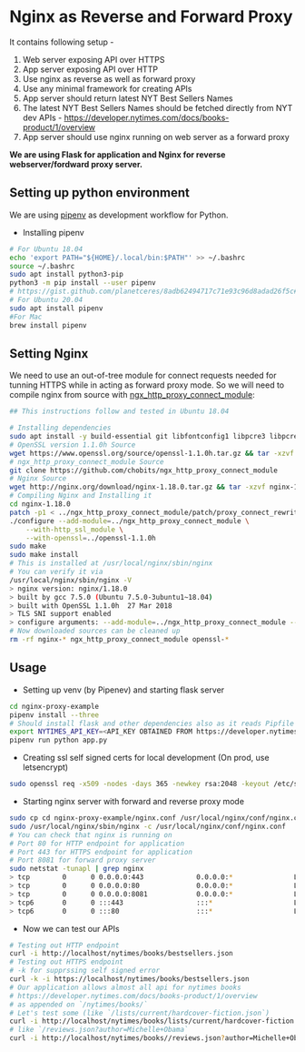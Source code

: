 # Nginx as Reverse and Forward Proxy

It contains following setup -
1. Web server exposing API over HTTPS
2. App server exposing API over HTTP
3. Use nginx as reverse as well as forward proxy
4. Use any minimal framework for creating APIs
5. App server should return latest NYT Best Sellers Names
6. The latest NYT Best Sellers Names should be fetched directly from NYT dev APIs -
    https://developer.nytimes.com/docs/books-product/1/overview
7. App server should use nginx running on web server as a forward proxy

**We are using Flask for application and Nginx for reverse webserver/fordward proxy server.**

## Setting up python environment
We are using [pipenv](https://github.com/pypa/pipenv) as development workflow for Python.
- Installing pipenv

```sh
# For Ubuntu 18.04
echo 'export PATH="${HOME}/.local/bin:$PATH"' >> ~/.bashrc
source ~/.bashrc
sudo apt install python3-pip
python3 -m pip install --user pipenv
# https://gist.github.com/planetceres/8adb62494717c71e93c96d8adad26f5c#troubleshooting-and-removal
# For Ubuntu 20.04
sudo apt install pipenv
#For Mac
brew install pipenv
```

## Setting Nginx
We need to use an out-of-tree module for connect requests needed for tunning HTTPS while in acting as forward proxy mode.
So we will need to compile nginx from source with [ngx_http_proxy_connect_module](https://github.com/chobits/ngx_http_proxy_connect_module):

```sh
## This instructions follow and tested in Ubuntu 18.04

# Installing dependencies
sudo apt install -y build-essential git libfontconfig1 libpcre3 libpcre3-dev git dpkg-dev libpng-dev perl libperl-dev libgd3 libgd-dev libgeoip1 libgeoip-dev geoip-bin libxml2 libxml2-dev libxslt1.1 libxslt1-dev
# OpenSSL version 1.1.0h Source
wget https://www.openssl.org/source/openssl-1.1.0h.tar.gz && tar -xzvf openssl-1.1.0h.tar.gz
# ngx_http_proxy_connect_module Source
git clone https://github.com/chobits/ngx_http_proxy_connect_module
# Nginx Source
wget http://nginx.org/download/nginx-1.18.0.tar.gz && tar -xzvf nginx-1.18.0.tar.gz
# Compiling Nginx and Installing it
cd nginx-1.18.0
patch -p1 < ../ngx_http_proxy_connect_module/patch/proxy_connect_rewrite_101504.patch
./configure --add-module=../ngx_http_proxy_connect_module \
    --with-http_ssl_module \
    --with-openssl=../openssl-1.1.0h
sudo make
sudo make install
# This is installed at /usr/local/nginx/sbin/nginx
# You can verify it via
/usr/local/nginx/sbin/nginx -V
> nginx version: nginx/1.18.0
> built by gcc 7.5.0 (Ubuntu 7.5.0-3ubuntu1~18.04) 
> built with OpenSSL 1.1.0h  27 Mar 2018
> TLS SNI support enabled
> configure arguments: --add-module=../ngx_http_proxy_connect_module --with-http_ssl_module --with-openssl=../openssl-1.1.0h
# Now downloaded sources can be cleaned up
rm -rf nginx-* ngx_http_proxy_connect_module openssl-*
```

## Usage

- Setting up venv (by Pipenev) and starting flask server
```sh
cd nginx-proxy-example
pipenv install --three
# Should install flask and other dependencies also as it reads Pipfile automatically
export NYTIMES_API_KEY=<API_KEY OBTAINED FROM https://developer.nytimes.com/>
pipenv run python app.py
```
- Creating ssl self signed certs for local development (On prod, use letsencrypt)
```sh
sudo openssl req -x509 -nodes -days 365 -newkey rsa:2048 -keyout /etc/ssl/private/nginx-selfsigned.key -out /etc/ssl/certs/nginx-selfsigned.crt
```
- Starting nginx server with forward and reverse proxy mode
```sh
sudo cp cd nginx-proxy-example/nginx.conf /usr/local/nginx/conf/nginx.conf
sudo /usr/local/nginx/sbin/nginx -c /usr/local/nginx/conf/nginx.conf
# You can check that nginx is running on
# Port 80 for HTTP endpoint for application
# Port 443 for HTTPS endpoint for application
# Port 8081 for forward proxy server
sudo netstat -tunapl | grep nginx
> tcp        0      0 0.0.0.0:443             0.0.0.0:*               LISTEN      11768/nginx: master 
> tcp        0      0 0.0.0.0:80              0.0.0.0:*               LISTEN      11768/nginx: master 
> tcp        0      0 0.0.0.0:8081            0.0.0.0:*               LISTEN      11768/nginx: master 
> tcp6       0      0 :::443                  :::*                    LISTEN      11768/nginx: master 
> tcp6       0      0 :::80                   :::*                    LISTEN      11768/nginx: master 
```
- Now we can test our APIs
```sh
# Testing out HTTP endpoint
curl -i http://localhost/nytimes/books/bestsellers.json
# Testing out HTTPS endpoint
# -k for supprssing self signed error
curl -k -i https://localhost/nytimes/books/bestsellers.json
# Our application allows almost all api for nytimes books
# https://developer.nytimes.com/docs/books-product/1/overview
# as appended on `/nytimes/books/`
# Let's test some (like `/lists/current/hardcover-fiction.json`)
curl -i http://localhost/nytimes/books/lists/current/hardcover-fiction.json
# like `/reviews.json?author=Michelle+Obama`
curl -i http://localhost/nytimes/books//reviews.json?author=Michelle+Obama
```